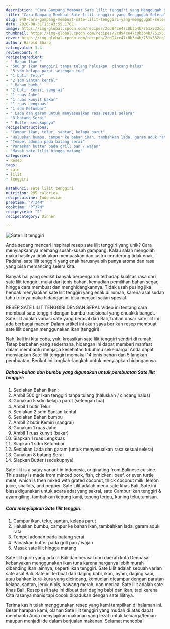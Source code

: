 ```yaml
---
description: "Cara Gampang Membuat Sate lilit tenggiri yang Menggugah Selera"
title: "Cara Gampang Membuat Sate lilit tenggiri yang Menggugah Selera"
slug: 940-cara-gampang-membuat-sate-lilit-tenggiri-yang-menggugah-selera
date: 2020-08-31T13:43:55.176Z
image: https://img-global.cpcdn.com/recipes/2cd94ce47c0b3b4b/751x532cq70/sate-lilit-tenggiri-foto-resep-utama.jpg
thumbnail: https://img-global.cpcdn.com/recipes/2cd94ce47c0b3b4b/751x532cq70/sate-lilit-tenggiri-foto-resep-utama.jpg
cover: https://img-global.cpcdn.com/recipes/2cd94ce47c0b3b4b/751x532cq70/sate-lilit-tenggiri-foto-resep-utama.jpg
author: Harold Sharp
ratingvalue: 3.4
reviewcount: 4
recipeingredient:
- " Bahan Ikan "
- "500 gr Ikan tenggiri tanpa tulang haluskan  cincang halus"
- "5 sdm kelapa parut setengah tua"
- "1 butir Telur"
- "2 sdm Santan kental"
- " Bahan bumbu"
- "2 butir Kemiri sangrai"
- "1 ruas Jahe"
- "1 ruas kunyit bakar"
- "1 ruas Lengkuas"
- "1 sdm Ketumbar"
- " Lada dan garam untuk menyesuaikan rasa sesuai selera"
- "8 batang Serai"
- " Butter secukupnya"
recipeinstructions:
- "Campur ikan, telur, santan, kelapa parut"
- "Haluskan bumbu, campur ke bahan ikan, tambahkan lada, garam aduk rata"
- "Tempel adonan pada batang serai"
- "Panaskan butter pada grill pan / wajan"
- "Masak sate lilit hingga matang"
categories:
- Resep
tags:
- sate
- lilit
- tenggiri

katakunci: sate lilit tenggiri 
nutrition: 295 calories
recipecuisine: Indonesian
preptime: "PT34M"
cooktime: "PT37M"
recipeyield: "2"
recipecategory: Dinner

---
```



![Sate lilit tenggiri](https://img-global.cpcdn.com/recipes/2cd94ce47c0b3b4b/751x532cq70/sate-lilit-tenggiri-foto-resep-utama.jpg)

Anda sedang mencari inspirasi resep sate lilit tenggiri yang unik? Cara menyiapkannya memang susah-susah gampang. Kalau salah mengolah maka hasilnya tidak akan memuaskan dan justru cenderung tidak enak. Padahal sate lilit tenggiri yang enak harusnya sih punya aroma dan rasa yang bisa memancing selera kita.

Banyak hal yang sedikit banyak berpengaruh terhadap kualitas rasa dari sate lilit tenggiri, mulai dari jenis bahan, kemudian pemilihan bahan segar, hingga cara membuat dan menghidangkannya. Tidak usah pusing jika hendak menyiapkan sate lilit tenggiri yang enak di rumah, karena asal sudah tahu triknya maka hidangan ini bisa menjadi sajian spesial.

RESEP SATE LILIT TENGGIRI DENGAN SERAI. Video ini tentang cara membuat sate tenggiri dengan bumbu tradisional yang enuakkk banget. Sate lilit adalah variasi sate yang berasal dari Bali, bahan dasar sate lilit ini ada berbagai macam Dalam artikel ini akan saya berikan resep membuat sate lilit dengan menggunakan ikan (tenggiri).


Nah, kali ini kita coba, yuk, kreasikan sate lilit tenggiri sendiri di rumah. Tetap berbahan yang sederhana, hidangan ini dapat memberi manfaat dalam membantu menjaga kesehatan tubuhmu sekeluarga. Anda dapat menyiapkan Sate lilit tenggiri memakai 14 jenis bahan dan 5 langkah pembuatan. Berikut ini langkah-langkah untuk menyiapkan hidangannya.

<!--inarticleads1-->

##### Bahan-bahan dan bumbu yang digunakan untuk pembuatan Sate lilit tenggiri:

1. Sediakan  Bahan Ikan :
1. Ambil 500 gr Ikan tenggiri tanpa tulang (haluskan / cincang halus)
1. Gunakan 5 sdm kelapa parut (setengah tua)
1. Ambil 1 butir Telur
1. Sediakan 2 sdm Santan kental
1. Sediakan  Bahan bumbu
1. Ambil 2 butir Kemiri (sangrai)
1. Gunakan 1 ruas Jahe
1. Ambil 1 ruas kunyit (bakar)
1. Siapkan 1 ruas Lengkuas
1. Siapkan 1 sdm Ketumbar
1. Sediakan  Lada dan garam (untuk menyesuaikan rasa sesuai selera)
1. Gunakan 8 batang Serai
1. Siapkan  Butter (secukupnya)


Sate lilit is a satay variant in Indonesia, originating from Balinese cuisine. This satay is made from minced pork, fish, chicken, beef, or even turtle meat, which is then mixed with grated coconut, thick coconut milk, lemon juice, shallots, and pepper. Sate Lilit adalah menu sate khas Bali. Sate ini biasa digunakan untuk acara adat yang sakral, sate Campur ikan tenggiri &amp; ayam giling, tambahkan tepung kanji, tepung terigu, kuning telur,tumisan. 

<!--inarticleads2-->

##### Cara menyiapkan Sate lilit tenggiri:

1. Campur ikan, telur, santan, kelapa parut
1. Haluskan bumbu, campur ke bahan ikan, tambahkan lada, garam aduk rata
1. Tempel adonan pada batang serai
1. Panaskan butter pada grill pan / wajan
1. Masak sate lilit hingga matang


Sate lilit gurih yang ada di Bali dan berasal dari daerah kota Denpasar kebanyakan menggunakan ikan tuna karena harganya lebih murah dibanding ikan lainnya, seperti ikan tenggiri. Sate Lilit adalah sebuah varian sate asal Bali. Sate ini terbuat dari daging babi, ikan, ayam, daging sapi, atau bahkan kura-kura yang dicincang, kemudian dicampur dengan parutan kelapa, santan, jeruk nipis, bawang merah, dan merica. Sate lilit adalah sate khas Bali. Resep asli sate ini dibuat dari daging babi dan ikan, tapi karena Cita rasanya manis tapi cocok dipadukan dengan sate lilitnya. 

Terima kasih telah menggunakan resep yang kami tampilkan di halaman ini. Besar harapan kami, olahan Sate lilit tenggiri yang mudah di atas dapat membantu Anda menyiapkan makanan yang lezat untuk keluarga/teman maupun menjadi ide dalam berjualan makanan. Selamat mencoba!
